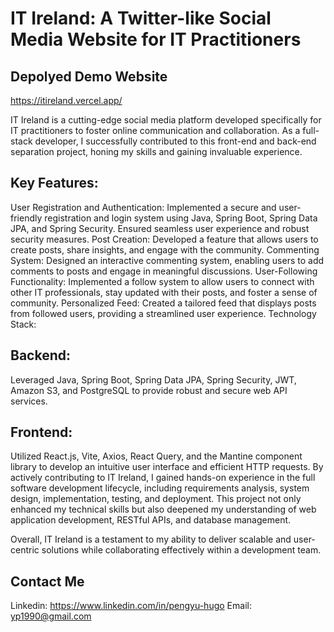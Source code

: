 # IT Ireland: A Twitter-like Social Media Website for IT Practitioners

## Depolyed Demo Website
https://itireland.vercel.app/ 

IT Ireland is a cutting-edge social media platform developed specifically for IT practitioners to foster online communication and collaboration. As a full-stack developer, I successfully contributed to this front-end and back-end separation project, honing my skills and gaining invaluable experience.

## Key Features:

User Registration and Authentication: Implemented a secure and user-friendly registration and login system using Java, Spring Boot, Spring Data JPA, and Spring Security. Ensured seamless user experience and robust security measures.
Post Creation: Developed a feature that allows users to create posts, share insights, and engage with the community.
Commenting System: Designed an interactive commenting system, enabling users to add comments to posts and engage in meaningful discussions.
User-Following Functionality: Implemented a follow system to allow users to connect with other IT professionals, stay updated with their posts, and foster a sense of community.
Personalized Feed: Created a tailored feed that displays posts from followed users, providing a streamlined user experience.
Technology Stack:

## Backend: 
Leveraged Java, Spring Boot, Spring Data JPA, Spring Security, JWT, Amazon S3, and PostgreSQL to provide robust and secure web API services.
## Frontend: 
Utilized React.js, Vite, Axios, React Query, and the Mantine component library to develop an intuitive user interface and efficient HTTP requests.
By actively contributing to IT Ireland, I gained hands-on experience in the full software development lifecycle, including requirements analysis, system design, implementation, testing, and deployment. This project not only enhanced my technical skills but also deepened my understanding of web application development, RESTful APIs, and database management.

Overall, IT Ireland is a testament to my ability to deliver scalable and user-centric solutions while collaborating effectively within a development team.

## Contact Me
Linkedin: https://www.linkedin.com/in/pengyu-hugo
Email: yp1990@gmail.com
